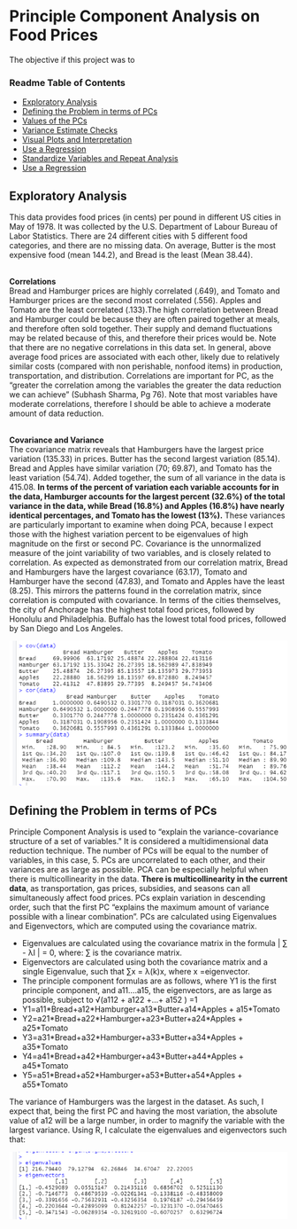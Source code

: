 # Principle Component Analysis on Food Prices

The objective if this project was to

### Readme Table of Contents
* [Exploratory Analysis](...)
* [Defining the Problem in terms of PCs](.)
* [Values of the PCs](.)
* [Variance Estimate Checks](.)
* [Visual Plots and Interpretation](.)
* [Use a Regression](.)
* [Standardize Variables and Repeat Analysis](.)
* [Use a Regression](.)

## Exploratory Analysis
This data provides food prices (in cents) per pound in different US cities in May of 1978. It was collected by the U.S. Department of Labour Bureau of Labor Statistics. There are 24 different cities with 5 different food categories, and there are no missing data. On average, Butter is the most expensive food (mean 144.2), and Bread is the least (Mean 38.44). 

<b><br> Correlations <br></b>
Bread and Hamburger prices are highly correlated (.649), and Tomato and Hamburger prices are the second most correlated (.556). Apples and Tomato are the least correlated (.133).The high correlation between Bread and Hamburger could be because they are often paired together at meals, and therefore often sold together. Their supply and demand fluctuations may be related because of this, and therefore their prices would be. Note that there are no negative correlations in this data set. In general, above average food prices are associated with each other, likely due to relatively similar costs (compared with non perishable, nonfood items) in production, transportation, and distribution. Correlations are important for PC, as the “greater the correlation among the variables the greater the data reduction we can achieve” (Subhash Sharma, Pg 76). Note that most variables have moderate correlations, therefore I should be able to achieve a moderate amount of data reduction. 

<b><br> Covariance and Variance <br></b>
The covariance matrix reveals that Hamburgers have the largest price variation (135.33) in prices. Butter has the second largest variation (85.14). Bread and Apples have similar variation (70; 69.87), and Tomato has the least variation (54.74). Added together, the sum of all variance in the data is 415.08. <b> In  terms of the percent of variation each variable accounts for in the data, Hamburger accounts for the largest percent (32.6%) of the total variance in the data, while Bread (16.8%) and Apples (16.8%) have nearly identical percentages, and Tomato has the lowest (13%).</b> These variances are particularly important to examine when doing PCA, because I expect those with the highest variation percent to be eigenvalues of high magnitude on the first or second PC. Covariance is the unnormalized measure of the joint variability of two variables, and is closely related to correlation. As expected as demonstrated from our correlation matrix, Bread and Hamburgers have the largest covariance (63.17), Tomato and Hamburger have the second (47.83), and Tomato and Apples have the least (8.25). This mirrors the patterns found in the correlation matrix, since correlation is computed with covariance. In terms of the cities themselves, the city of Anchorage has the highest total food prices, followed by Honolulu and Philadelphia. Buffalo has the lowest total food prices, followed by San Diego and Los Angeles.

![Covariance and correlations](https://github.com/JaclynGlosson/PCA-on-Food-Prices/blob/512c301d601c381c8a4d79a0de008a7234e10567/images/image47.png)

## Defining the Problem in terms of PCs
Principle Component Analysis is used to “explain the variance-covariance structure of a set of variables." It is considered a multidimensional data reduction technique. The number of PCs will be equal to the number of variables, in this case, 5. PCs are uncorrelated to each other, and their variances are as large as possible. PCA can be especially helpful when there is multicollinearity in the data. <b>There is multicollinearity in the current data</b>, as transportation, gas prices, subsidies, and seasons can all simultaneously affect food prices. PCs explain variation in descending order, such that the first PC “explains the maximum amount of variance possible with a linear combination”.  PCs are calculated using Eigenvalues and Eigenvectors, which are computed using the covariance matrix. 

* Eigenvalues are calculated using the covariance matrix in the formula | ∑ - λI | = 0, where: ∑ is the covariance matrix. 
* Eigenvectors are calculated using both the covariance matrix and a single Eigenvalue, such that ∑x = λ(k)x, where x =eigenvector. 
* The principle component formulas are as follows, where Y1 is the first principle component, and a11….a15, the eigenvectors, are as large as possible, subject to √(a112 + a122  +...+ a152 ) =1
* Y1=a11\*Bread+a12\*Hamburger+a13\*Butter+a14\*Apples + a15\*Tomato
* Y2=a21\*Bread+a22\*Hamburger+a23\*Butter+a24\*Apples + a25\*Tomato
* Y3=a31\*Bread+a32\*Hamburger+a33\*Butter+a34\*Apples + a35\*Tomato
* Y4=a41\*Bread+a42\*Hamburger+a43\*Butter+a44\*Apples + a45\*Tomato
* Y5=a51\*Bread+a52\*Hamburger+a53\*Butter+a54\*Apples + a55\*Tomato

The variance of Hamburgers was the largest in the dataset. As such, I expect that, being the first PC and having the most variation, the absolute value of a12 will be a large number, in order to magnify the variable with the largest variance. Using R, I calculate the eigenvalues and eigenvectors such that:

![eigenvectors and values](https://github.com/JaclynGlosson/PCA-on-Food-Prices/blob/512c301d601c381c8a4d79a0de008a7234e10567/images/image20.png)







